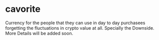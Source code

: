 # cavorite
Currency for the people that they can use in day to day purchasees forgetting the fluctuations in crypto value at all. Specially the Downside.
More Details will be added soon.
